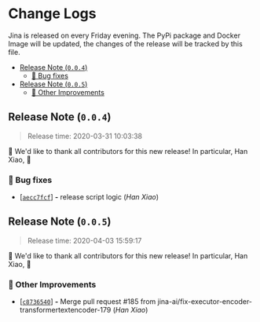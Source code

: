 



# Change Logs

Jina is released on every Friday evening. The PyPi package and Docker Image will be updated, the changes of the release will be tracked by this file.

<!-- START doctoc generated TOC please keep comment here to allow auto update -->
<!-- DON'T EDIT THIS SECTION, INSTEAD RE-RUN doctoc TO UPDATE -->


- [Release Note (`0.0.4`)](#release-note-004)
  - [🐞 Bug fixes](#-bug-fixes)
- [Release Note (`0.0.5`)](#release-note-005)
  - [🍹 Other Improvements](#-other-improvements)

<!-- END doctoc generated TOC please keep comment here to allow auto update -->

## Release Note (`0.0.4`)

> Release time: 2020-03-31 10:03:38



🙇 We'd like to thank all contributors for this new release! In particular,
 Han Xiao,  🙇


### 🐞 Bug fixes

 - [[```aecc7fcf```](https://github.com/jina-ai/jina/commit/aecc7fcf0ba47109cda126388319dacc1407d6f3)] __-__ release script logic (*Han Xiao*)

## Release Note (`0.0.5`)

> Release time: 2020-04-03 15:59:17



🙇 We'd like to thank all contributors for this new release! In particular,
 Han Xiao,  🙇


### 🍹 Other Improvements

 - [[```c8736540```](https://github.com/jina-ai/jina/commit/c873654084d6da19e1f76a122fef3defd9d3f505)] __-__ Merge pull request #185 from jina-ai/fix-executor-encoder-transformertextencoder-179 (*Han Xiao*)

